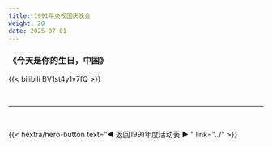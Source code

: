 ```yaml
---
title: 1991年央视国庆晚会
weight: 20
date: 2025-07-01
---
```


### 《今天是你的生日，中国》

{{< bilibili BV1st4y1v7fQ >}}

<br>
<hr>
<br>

{{< hextra/hero-button text="◀ 返回1991年度活动表 ▶ " link="../" >}}